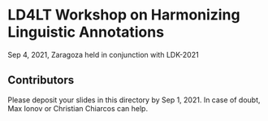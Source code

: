 # LD4LT Workshop on Harmonizing Linguistic Annotations

Sep 4, 2021, Zaragoza
held in conjunction with LDK-2021 

## Contributors

Please deposit your slides in this directory by Sep 1, 2021. In case of doubt, Max Ionov or Christian Chiarcos can help.
